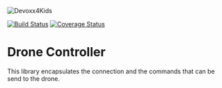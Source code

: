 ![Devoxx4Kids](http://www.devoxx4kids.de/wp-content/uploads/2015/07/cropped-header_hp.jpg)

[![Build Status](https://travis-ci.org/Devoxx4KidsDE/drone-controller.svg?branch=master)](https://travis-ci.org/Devoxx4KidsDE/drone-controller)
[![Coverage Status](https://coveralls.io/repos/github/Devoxx4KidsDE/drone-controller/badge.svg?branch=master)](https://coveralls.io/github/Devoxx4KidsDE/drone-controller?branch=master)

# Drone Controller

This library encapsulates the connection and the commands that can be send to the drone.
